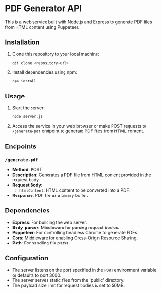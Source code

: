 # PDF Generator API

This is a web service built with Node.js and Express to generate PDF files from HTML content using Puppeteer.

## Installation

1. Clone this repository to your local machine:

    ```bash
    git clone <repository-url>
    ```

2. Install dependencies using npm:

    ```bash
    npm install
    ```

## Usage

1. Start the server:

    ```bash
    node server.js
    ```

2. Access the service in your web browser or make POST requests to `/generate-pdf` endpoint to generate PDF files from HTML content.

## Endpoints

### `/generate-pdf`

- **Method**: POST
- **Description**: Generates a PDF file from HTML content provided in the request body.
- **Request Body**:
    - `htmlContent`: HTML content to be converted into a PDF.
- **Response**: PDF file as a binary buffer.

## Dependencies

- **Express**: For building the web server.
- **Body-parser**: Middleware for parsing request bodies.
- **Puppeteer**: For controlling headless Chrome to generate PDFs.
- **Cors**: Middleware for enabling Cross-Origin Resource Sharing.
- **Path**: For handling file paths.

## Configuration

- The server listens on the port specified in the `PORT` environment variable or defaults to port 3000.
- The server serves static files from the 'public' directory.
- The payload size limit for request bodies is set to 50MB.

